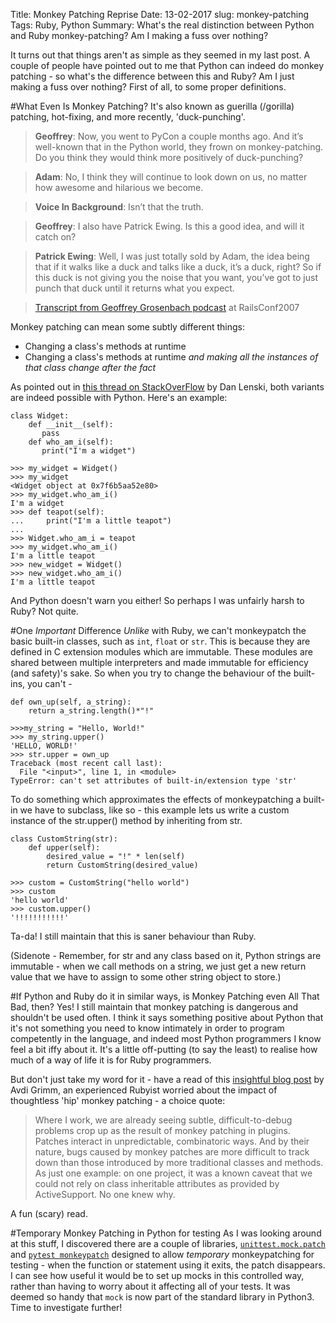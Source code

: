 Title: Monkey Patching Reprise
Date: 13-02-2017
slug: monkey-patching
Tags: Ruby, Python
Summary: What's the real distinction between Python and Ruby monkey-patching? Am I making a fuss over nothing?

It turns out that things aren't as simple as they seemed in my last post. A couple of people have pointed out to me that Python can indeed do monkey patching - so what's the difference between this and Ruby? Am I just making a fuss over nothing? First of all, to some proper definitions.

#What Even Is Monkey Patching?
It's also known as guerilla (/gorilla) patching, hot-fixing, and more recently, 'duck-punching'.

>**Geoffrey**: Now, you went to PyCon a couple months ago. And it’s well-known that in the Python world, they frown on monkey-patching. Do you think they would think more positively of duck-punching?

>**Adam**: No, I think they will continue to look down on us, no matter how awesome and hilarious we become.

>**Voice In Background**: Isn’t that the truth.

>**Geoffrey**: I also have Patrick Ewing. Is this a good idea, and will it catch on?

>**Patrick Ewing**: Well, I was just totally sold by Adam, the idea being that if it walks like a duck and talks like a duck, it’s a duck, right? So if this duck is not giving you the noise that you want, you’ve got to just punch that duck until it returns what you expect.

>[Transcript from Geoffrey Grosenbach podcast](https://web.archive.org/web/20120114085702/http://podcast.rubyonrails.org/programs/1/episodes/railsconf-2007) at RailsConf2007

Monkey patching can mean some subtly different things:

* Changing a class's methods at runtime
* Changing a class's methods at runtime *and making all the instances of that class change after the fact*

As pointed out in [this thread on StackOverFlow](http://stackoverflow.com/questions/192649/can-you-monkey-patch-methods-on-core-types-in-python) by Dan Lenski, both variants are indeed possible with Python. Here's an example:


````
class Widget:
    def __init__(self):
       pass
    def who_am_i(self):
       print("I'm a widget")

>>> my_widget = Widget()
>>> my_widget
<Widget object at 0x7f6b5aa52e80>
>>> my_widget.who_am_i()
I'm a widget
>>> def teapot(self):
...     print("I'm a little teapot")
...
>>> Widget.who_am_i = teapot
>>> my_widget.who_am_i()
I'm a little teapot
>>> new_widget = Widget()
>>> new_widget.who_am_i()
I'm a little teapot

````

And Python doesn't warn you either! So perhaps I was unfairly harsh to Ruby? Not quite.

#One *Important* Difference
*Unlike* with Ruby, we can't monkeypatch the basic built-in classes, such as ```int```, ```float``` or ```str```. This is because they are defined in C extension modules which are immutable. These modules are shared between multiple interpreters and made immutable for efficiency (and safety)'s sake. So when you try to change the behaviour of the built-ins, you can't -

````
def own_up(self, a_string):
    return a_string.length()*"!"

>>>my_string = "Hello, World!"
>>> my_string.upper()
'HELLO, WORLD!'
>>> str.upper = own_up
Traceback (most recent call last):
  File "<input>", line 1, in <module>
TypeError: can't set attributes of built-in/extension type 'str'
````

To do something which approximates the effects of monkeypatching a built-in we have to subclass, like so - this example lets us write a custom instance of the str.upper() method by inheriting from str.

````
class CustomString(str):
    def upper(self):
        desired_value = "!" * len(self)
        return CustomString(desired_value)

>>> custom = CustomString("hello world")
>>> custom
'hello world'
>>> custom.upper()
'!!!!!!!!!!!'
````

Ta-da! I still maintain that this is saner behaviour than Ruby.

(Sidenote - Remember, for str and any class based on it, Python strings are immutable - when we call methods on a string, we just get a new return value that we have to assign to some other string object to store.)

#If Python and Ruby do it in similar ways, is Monkey Patching even All That Bad, then?
Yes! I still maintain that monkey patching is dangerous and shouldn't be used often. I think it says something positive about Python that it's not something you need to know intimately in order to program competently in the language, and indeed most Python programmers I know feel a bit iffy about it. It's a little off-putting (to say the least) to realise how much of a way of life it is for Ruby programmers.

But don't just take my word for it - have a read of this [insightful blog post](http://www.virtuouscode.com/2008/02/23/why-monkeypatching-is-destroying-ruby/) by Avdi Grimm, an experienced Rubyist worried about the impact of thoughtless 'hip' monkey patching - a choice quote:

> Where I work, we are already seeing subtle, difficult-to-debug problems crop up as the result of monkey patching in plugins.  Patches interact in unpredictable, combinatoric ways.  And by their nature, bugs caused by monkey patches  are more difficult to track down than those introduced by more traditional classes and methods.  As just one example: on one project, it was a known caveat that we could not rely on class inheritable attributes as provided by ActiveSupport.  No one knew why.

A fun (scary) read.

#Temporary Monkey Patching in Python for testing
As I was looking around at this stuff, I discovered there are a couple of libraries, [```unittest.mock.patch```](https://docs.python.org/3/library/unittest.mock.html#patch) and [```pytest monkeypatch```](http://docs.pytest.org/en/latest/monkeypatch.html) designed to allow *temporary* monkeypatching for testing - when the function or statement using it exits, the patch disappears. I can see how useful it would be to set up mocks in this controlled way, rather than having to worry about it affecting all of your tests. It was deemed so handy that ```mock``` is now part of the standard library in Python3. Time to investigate further!

